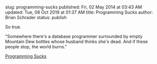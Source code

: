 slug: programming-sucks
published: Fri, 02 May 2014 at 03:43 AM
updated: Tue, 08 Oct 2019 at 01:37 AM
title: Programming Sucks 
author: Brian Schrader
status: publish

So true.

<div class="link">"Somewhere there's a database programmer surrounded by empty Mountain Dew bottles whose husband thinks she's dead. And if these people stop, the world burns."</div>

[Programming Sucks](http://stilldrinking.org/programming-sucks)